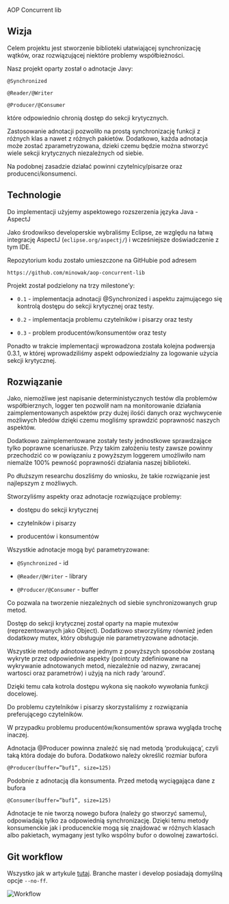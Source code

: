 AOP Concurrent lib

Wizja
-------------------------

Celem projektu jest stworzenie biblioteki ułatwiającej synchronizację wątków, oraz rozwiązującej niektóre problemy współbieżności.

Nasz projekt oparty został o adnotacje Javy:

`@Synchronized`

`@Reader/@Writer`

`@Producer/@Consumer`

które odpowiednio chronią dostęp do sekcji krytycznych.

Zastosowanie adnotacji pozwoliło na prostą synchronizację funkcji z różnych klas a nawet z różnych pakietów. Dodatkowo, każda adnotacja może zostać zparametryzowana, dzieki czemu będzie można stworzyć wiele sekcji krytycznych niezależnych od siebie.

Na podobnej zasadzie działać powinni czytelnicy/pisarze oraz producenci/konsumenci.

Technologie
------------------------

Do implementacji użyjemy aspektowego rozszerzenia języka Java - AspectJ

Jako środowikso developerskie wybraliśmy Eclipse, ze względu na łatwą integrację AspectJ (`eclipse.org/aspectj/‎`) i wcześniejsze doświadczenie z tym IDE.

Repozytorium kodu zostało umieszczone na GitHubie pod adresem

`https://github.com/minowak/aop-concurrent-lib`

Projekt został podzielony na trzy milestone’y:

* `0.1` - implementacja adnotacji @Synchronized i aspektu zajmującego się kontrolą dostępu do sekcji krytycznej oraz testy.

* `0.2` - implementacja problemu czytelników i pisarzy oraz testy

* `0.3` - problem producentów/konsumentów oraz testy

Ponadto w trakcie implementacji wprowadzona została kolejna podwersja 0.3.1, w której wprowadziliśmy aspekt odpowiedzialny za logowanie użycia sekcji krytycznej.

Rozwiązanie
--------------------------

Jako, niemożliwe jest napisanie deterministycznych testów dla problemów współbierznych, logger ten pozwolił nam na monitorowanie działania zaimplementowanych aspektów przy dużej ilośći danych oraz wychwycenie możliwych błedów dzięki czemu mogliśmy sprawdzić poprawność naszych aspektów.

Dodatkowo zaimplementowane zostały testy jednostkowe sprawdzające tylko poprawne scenariusze. Przy takim założeniu testy zawsze powinny przechodzić co w powiązaniu z powyższym loggerem umożliwiło nam niemalże 100% pewność poprawnośći działania naszej biblioteki.

Po dłuższym researchu doszliśmy do wniosku, że takie rozwiązanie jest najlepszym z możliwych.

Stworzyliśmy aspekty oraz adnotacje rozwiązujące problemy:

* dostępu do sekcji krytycznej

* czytelników i pisarzy

* producentów i konsumentów


Wszystkie adnotacje mogą być parametryzowane:

* `@Synchronized` - id

* `@Reader/@Writer` - library

* `@Producer/@Consumer` - buffer

Co pozwala na tworzenie niezależnych od siebie synchronizowanych grup metod.

Dostęp do sekcji krytycznej został oparty na mapie mutexów (reprezentowanych jako Object). Dodatkowo stworzyliśmy również jeden dodatkowy mutex, który obsługuje nie parametryzowane adnotacje.

Wszystkie metody adnotowane jednym z powyższych sposobów zostaną wykryte przez odpowiednie aspekty (pointcuty zdefiniowane na wykrywanie adnotowanych metod, niezależnie od nazwy, zwracanej wartosci oraz parametrów) i użyją na nich rady ‘around’.

Dzięki temu cała kotrola dostępu wykona się naokoło wywołania funkcji docelowej.

Do problemu czytelników i pisarzy skorzystaliśmy z rozwiązania preferującego czytelników.

W przypadku problemu producentów/konsumentów sprawa wygląda trochę inaczej.

Adnotacja @Producer powinna znaleźć się nad metodą ‘produkującą’, czyli taką która dodaje do bufora. Dodatkowo należy określić rozmiar bufora

`@Producer(buffer=”buf1”, size=125)`

Podobnie z adnotacją dla konsumenta. Przed metodą wyciągająca dane z bufora

`@Consumer(buffer=”buf1”, size=125)`

Adnotacje te nie tworzą nowego bufora (należy go stworzyć samemu), odpowiadają tylko za odpowiednią synchronizację. Dzięki temu metody konsumenckie jak i producenckie mogą się znajdować w różnych klasach albo pakietach, wymagany jest tylko wspólny bufor o dowolnej zawartości.

Git workflow
-------------------------

Wszystko jak w artykule [tutaj](http://nvie.com/posts/a-successful-git-branching-model/).
Branche master i develop posiadają domyślną opcje `--no-ff`.

![Workflow](http://nvie.com/img/2009/12/Screen-shot-2009-12-24-at-11.32.03.png)